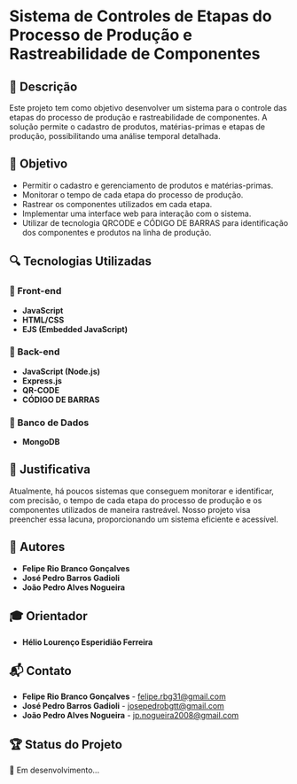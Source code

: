 # Sistema de Controles de Etapas do Processo de Produção e Rastreabilidade de Componentes

## 📌 Descrição
Este projeto tem como objetivo desenvolver um sistema para o controle das etapas do processo de produção e rastreabilidade de componentes. A solução permite o cadastro de produtos, matérias-primas e etapas de produção, possibilitando uma análise temporal detalhada.

## 🎯 Objetivo
- Permitir o cadastro e gerenciamento de produtos e matérias-primas.
- Monitorar o tempo de cada etapa do processo de produção.
- Rastrear os componentes utilizados em cada etapa.
- Implementar uma interface web para interação com o sistema.
- Utilizar de tecnologia QRCODE e CÓDIGO DE BARRAS para identificação dos componentes e produtos na linha de produção.

## 🔍 Tecnologias Utilizadas
### 🔹 Front-end
- **JavaScript**
- **HTML/CSS**
- **EJS (Embedded JavaScript)**

### 🔹 Back-end
- **JavaScript (Node.js)**
- **Express.js**
- **QR-CODE**
- **CÓDIGO DE BARRAS**

### 🔹 Banco de Dados
- **MongoDB**


## 📖 Justificativa
Atualmente, há poucos sistemas que conseguem monitorar e identificar, com precisão, o tempo de cada etapa do processo de produção e os componentes utilizados de maneira rastreável. Nosso projeto visa preencher essa lacuna, proporcionando um sistema eficiente e acessível.

## 👥 Autores
- **Felipe Rio Branco Gonçalves**
- **José Pedro Barros Gadioli**
- **João Pedro Alves Nogueira**

## 🎓 Orientador
- **Hélio Lourenço Esperidião Ferreira**

## 📬 Contato
- **Felipe Rio Branco Gonçalves** - [felipe.rbg31@gmail.com](mailto:felipe.rbg31@gmail.com)
- **José Pedro Barros Gadioli** - [josepedrobgtt@gmail.com](mailto:josepedrobgtt@gmail.com)
- **João Pedro Alves Nogueira** - [jp.nogueira2008@gmail.com](mailto:jp.nogueira2008@gmail.com)

## 🏆 Status do Projeto
🚧 Em desenvolvimento...
